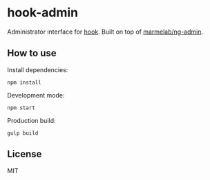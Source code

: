 hook-admin
===

Administrator interface for [hook](https://github.com/doubleleft/hook). Built on
top of [marmelab/ng-admin](https://github.com/marmelab/ng-admin).

How to use
---

Install dependencies:

```
npm install
```

Development mode:

```
npm start
```

Production build:

```
gulp build
```

License
---

MIT
